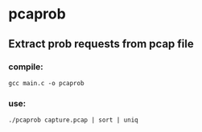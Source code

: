# pcaprob
## Extract prob requests from pcap file
### compile:
```gcc main.c -o pcaprob```

### use:
``` ./pcaprob capture.pcap | sort | uniq ```
